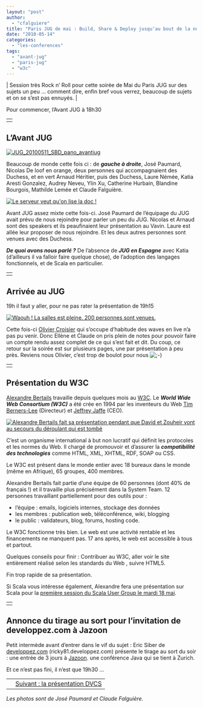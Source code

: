 ```yaml
---
layout: "post"
author: 
  - "cfalguiere"
title: "Paris JUG de mai : Build, Share & Deploy jusqu’au bout de la nuit (1)"
date: "2010-05-14"
categories: 
  - "les-conferences"
tags: 
  - "avant-jug"
  - "paris-jug"
  - "w3c"
---
```


| Session très Rock n’ Roll pour cette soirée de Mai du Paris JUG sur des sujets un peu … comment dire, enfin bref vous verrez, beaucoup de sujets et on se s’est pas ennuyés. |

Pour commencer, l’Avant JUG à 18h30

<table border="0"><tbody><tr><td></td></tr></tbody></table>

## L’Avant JUG

[![JUG_20100511_SBD_pano_avantjug](/assets/2010/05/2010-05-14-paris-jug-de-mai-build-share-deploy-jusquau-bout-de-la-nuit-1/JUG_20100511_SBD_pano_avantjug-1023x225.jpg "JUG_20100511_SBD_pano_avantjug")](http://jduchess.org/duchess-france/files/2010/05/JUG_20100511_SBD_pano_avantjug.jpg)

Beaucoup de monde cette fois ci : de _**gauche à droite**_, José Paumard, Nicolas De loof en orange, deux personnes qui accompagnaient des Duchess, et en vert Arnaud Héritier, puis des Duchess, Laure Némée, Katia Aresti Gonzalez, Audrey Neveu, Ylin Xu, Catherine Hurbain, Blandine Bourgois, Mathilde Lemée et Claude Falguière.

[![Le serveur veut qu'on lise la doc !](/assets/2010/05/2010-05-14-paris-jug-de-mai-build-share-deploy-jusquau-bout-de-la-nuit-1/IMG_0038-300x225.jpg "IMG_0038")](http://jduchess.org/duchess-france/files/2010/05/IMG_0038.JPG)

Avant JUG assez mixte cette fois-ci. José Paumard de l’équipage du JUG avait prévu de nous rejoindre pour parler un peu du JUG. Nicolas et Arnaud sont des speakers et ils peaufinaient leur présentation au Vavin. Laure est allée leur proposer de nous rejoindre. Et les deux autres personnes sont venues avec des Duchess.

_**De quoi avons nous parlé ?**_ De l’absence de _**JUG en Espagne**_ avec Katia (d’ailleurs il va falloir faire quelque chose), de l’adoption des langages fonctionnels, et de Scala en particulier.

<table border="0"><tbody><tr><td></td></tr></tbody></table>

## Arrivée au JUG

19h il faut y aller, pour ne pas rater la présentation de 19h15

[![Waouh ! La salles est pleine. 200 personnes sont venues.](/assets/2010/05/2010-05-14-paris-jug-de-mai-build-share-deploy-jusquau-bout-de-la-nuit-1/JUG_20100511_SBD_pano_salle.jpg "JUG_20100511_SBD_pano_salle")](http://jduchess.org/duchess-france/files/2010/05/JUG_20100511_SBD_pano_salle.jpg)

Cette fois-ci [Olivier Croisier](http://thecodersbreakfast.net/) qui s’occupe d’habitude des waves en live n’a pas pu venir. Donc Ellène et Claude on pris plein de notes pour pouvoir faire un compte rendu assez complet de ce qui s’est fait et dit. Du coup, ce retour sur la soirée est sur plusieurs pages, une par présentation à peu près. Reviens nous Olivier, c’est trop de boulot pour nous ![;-)](/assets/2010/05/2010-05-14-paris-jug-de-mai-build-share-deploy-jusquau-bout-de-la-nuit-1/icon_wink.gif)

<table border="0"><tbody><tr><td></td></tr></tbody></table>

## Présentation du W3C

[Alexandre Bertails](http://www.parisjug.org/xwiki/bin/view/Speaker/BertailsAlexandre) travaille depuis quelques mois au [W3C](http://www.w3.org/). Le _**World Wide Web Consortium (W3C)**_ a été crée en 1994 par les inventeurs du Web [Tim Berners-Lee](http://www.w3.org/People/Berners-Lee/) (Directeur) et [Jeffrey Jaffe](http://www.w3.org/People/Jeff/) (CEO).

[![Alexandre Bertails fait sa présentation pendant que David et Zouheir vont au secours du déroulant qui est tombé](/assets/2010/05/2010-05-14-paris-jug-de-mai-build-share-deploy-jusquau-bout-de-la-nuit-1/JUG_20100511_SBD_w3c.jpg "JUG_20100511_SBD_w3c")](http://jduchess.org/duchess-france/files/2010/05/JUG_20100511_SBD_w3c.jpg)

C’est un organisme international à but non lucratif qui définit les protocoles et les normes du Web. Il chargé de promouvoir et d’assurer la _**compatibilité des technologies**_ comme HTML, XML, XHTML, RDF, SOAP ou CSS.

Le W3C est présent dans le monde entier avec 18 bureaux dans le monde (même en Afrique), 65 groupes, 400 membres.

Alexandre Bertails fait partie d’une équipe de 60 personnes (dont 40% de français !) et il travaille plus précisément dans la System Team. 12 personnes travaillant partiellement pour des outils pour :

- l’équipe : emails, logiciels internes, stockage des données
- les membres : publication web, téléconférence, wiki, blogging
- le public : validateurs, blog, forums, hosting code.

Le W3C fonctionne très bien. Le web est une activité rentable et les financements ne manquent pas. 17 ans après, le web est accessible à tous et partout.

Quelques conseils pour finir : Contribuer au W3C, aller voir le site entièrement réalisé selon les standards du Web , suivre HTML5.

Fin trop rapide de sa présentation.

Si Scala vous intéresse également, Alexandre fera une présentation sur Scala pour la [première session du Scala User Group le mardi 18 mai](http://groups.google.com/group/paris-scala-user-group/msg/8fedc112850efb03).

<table border="0"><tbody><tr><td></td></tr></tbody></table>

## Annonce du tirage au sort pour l’invitation de developpez.com à Jazoon

Petit intermède avant d’entrer dans le vif du sujet : Eric Siber de [developpez.com](http://www.developpez.com/) (ricky81.developpez.com) présente le tirage au sort du soir : une entrée de 3 jours à [Jazoon](http://jazoon.com/). une conférence Java qui se tient à Zurich.

Et ce n’est pas fini, il n’est que 19h30 …

<table width="100%" border="0"><tbody><tr><td></td><td style="text-align: right;"><a href="http://jduchess.org/duchess-france/?p=371">Suivant : la présentation DVCS</a></td></tr></tbody></table>

_Les photos sont de José Paumard et Claude Falguière._
